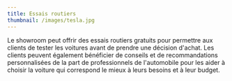 ```yaml
---
title: Essais routiers
thumbnail: /images/tesla.jpg
---
```

Le showroom peut offrir des essais routiers gratuits pour permettre aux clients de tester les voitures avant de prendre une décision d'achat. Les clients peuvent également bénéficier de conseils et de recommandations personnalisées de la part de professionnels de l'automobile pour les aider à choisir la voiture qui correspond le mieux à leurs besoins et à leur budget.